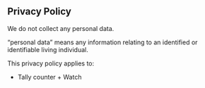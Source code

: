 ## Privacy Policy

We do not collect any personal data.

“personal data” means any information relating to an identified or identifiable living individual.

This privacy policy applies to:
* Tally counter + Watch
